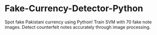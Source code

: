 # Fake-Currency-Detector-Python
Spot fake Pakistani currency using Python! Train SVM with 70 fake note images. Detect counterfeit notes accurately through image processing.
